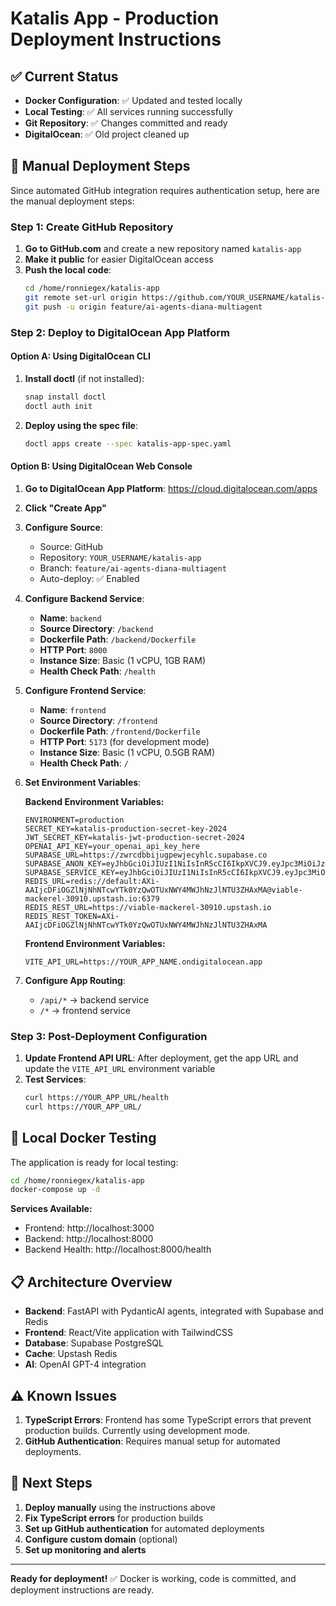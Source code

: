 # Katalis App - Production Deployment Instructions

## ✅ Current Status
- **Docker Configuration**: ✅ Updated and tested locally
- **Local Testing**: ✅ All services running successfully  
- **Git Repository**: ✅ Changes committed and ready
- **DigitalOcean**: ✅ Old project cleaned up

## 🚀 Manual Deployment Steps

Since automated GitHub integration requires authentication setup, here are the manual deployment steps:

### Step 1: Create GitHub Repository

1. **Go to GitHub.com** and create a new repository named `katalis-app`
2. **Make it public** for easier DigitalOcean access
3. **Push the local code**:
   ```bash
   cd /home/ronniegex/katalis-app
   git remote set-url origin https://github.com/YOUR_USERNAME/katalis-app.git
   git push -u origin feature/ai-agents-diana-multiagent
   ```

### Step 2: Deploy to DigitalOcean App Platform

#### Option A: Using DigitalOcean CLI
1. **Install doctl** (if not installed):
   ```bash
   snap install doctl
   doctl auth init
   ```

2. **Deploy using the spec file**:
   ```bash
   doctl apps create --spec katalis-app-spec.yaml
   ```

#### Option B: Using DigitalOcean Web Console
1. **Go to DigitalOcean App Platform**: https://cloud.digitalocean.com/apps
2. **Click "Create App"**
3. **Configure Source**:
   - Source: GitHub
   - Repository: `YOUR_USERNAME/katalis-app`
   - Branch: `feature/ai-agents-diana-multiagent`
   - Auto-deploy: ✅ Enabled

4. **Configure Backend Service**:
   - **Name**: `backend`
   - **Source Directory**: `/backend`
   - **Dockerfile Path**: `/backend/Dockerfile`
   - **HTTP Port**: `8000`
   - **Instance Size**: Basic (1 vCPU, 1GB RAM)
   - **Health Check Path**: `/health`

5. **Configure Frontend Service**:
   - **Name**: `frontend`
   - **Source Directory**: `/frontend`
   - **Dockerfile Path**: `/frontend/Dockerfile`
   - **HTTP Port**: `5173` (for development mode)
   - **Instance Size**: Basic (1 vCPU, 0.5GB RAM)
   - **Health Check Path**: `/`

6. **Set Environment Variables**:

   **Backend Environment Variables:**
   ```
   ENVIRONMENT=production
   SECRET_KEY=katalis-production-secret-key-2024
   JWT_SECRET_KEY=katalis-jwt-production-secret-2024
   OPENAI_API_KEY=your_openai_api_key_here
   SUPABASE_URL=https://zwrcdbbijugpewjecyhlc.supabase.co
   SUPABASE_ANON_KEY=eyJhbGciOiJIUzI1NiIsInR5cCI6IkpXVCJ9.eyJpc3MiOiJzdXBhYmFzZSIsInJlZiI6Inp3cmNkYmJqdWdwZXdqZWN5aGxjIiwicm9sZSI6ImFub24iLCJpYXQiOjE3NTA3MDg1NzEsImV4cCI6MjA2NjI4NDU3MX0.ItnhY3KaFyzAGpx9QWcmJxMLBxXHqmCGZNppDErMQws
   SUPABASE_SERVICE_KEY=eyJhbGciOiJIUzI1NiIsInR5cCI6IkpXVCJ9.eyJpc3MiOiJzdXBhYmFzZSIsInJlZiI6Inp3cmNkYmJqdWdwZXdqZWN5aGxjIiwicm9sZSI6InNlcnZpY2Vfcm9sZSIsImlhdCI6MTc1MDcwODU3MSwiZXhwIjoyMDY2Mjg0NTcxfQ.YOUR_SERVICE_KEY
   REDIS_URL=redis://default:AXi-AAIjcDFiOGZlNjNhNTcwYTk0YzQwOTUxNWY4MWJhNzJlNTU3ZHAxMA@viable-mackerel-30910.upstash.io:6379
   REDIS_REST_URL=https://viable-mackerel-30910.upstash.io
   REDIS_REST_TOKEN=AXi-AAIjcDFiOGZlNjNhNTcwYTk0YzQwOTUxNWY4MWJhNzJlNTU3ZHAxMA
   ```

   **Frontend Environment Variables:**
   ```
   VITE_API_URL=https://YOUR_APP_NAME.ondigitalocean.app
   ```

7. **Configure App Routing**:
   - `/api/*` → backend service
   - `/*` → frontend service

### Step 3: Post-Deployment Configuration

1. **Update Frontend API URL**: After deployment, get the app URL and update the `VITE_API_URL` environment variable
2. **Test Services**:
   ```bash
   curl https://YOUR_APP_URL/health
   curl https://YOUR_APP_URL/
   ```

## 🔧 Local Docker Testing

The application is ready for local testing:

```bash
cd /home/ronniegex/katalis-app
docker-compose up -d
```

**Services Available:**
- Frontend: http://localhost:3000
- Backend: http://localhost:8000
- Backend Health: http://localhost:8000/health

## 📋 Architecture Overview

- **Backend**: FastAPI with PydanticAI agents, integrated with Supabase and Redis
- **Frontend**: React/Vite application with TailwindCSS
- **Database**: Supabase PostgreSQL
- **Cache**: Upstash Redis
- **AI**: OpenAI GPT-4 integration

## ⚠️ Known Issues

1. **TypeScript Errors**: Frontend has some TypeScript errors that prevent production builds. Currently using development mode.
2. **GitHub Authentication**: Requires manual setup for automated deployments.

## 🎯 Next Steps

1. **Deploy manually** using the instructions above
2. **Fix TypeScript errors** for production builds
3. **Set up GitHub authentication** for automated deployments
4. **Configure custom domain** (optional)
5. **Set up monitoring and alerts**

---

**Ready for deployment!** ✅ Docker is working, code is committed, and deployment instructions are ready.